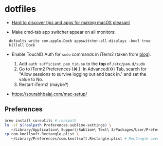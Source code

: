 # dotfiles

- [Hard to discover tips and apps for making macOS pleasant](https://thume.ca/2020/09/04/macos-tips/)

- Make cmd-tab app switcher appear on all monitors:
```
  defaults write com.apple.Dock appswitcher-all-displays -bool true
  killall Dock
```

- Enable TouchID Auth for `sudo` commands in iTerm2 (taken from [blog](https://antkowiak.it/en/mac-os-en/enable-touchid-for-sudo-in-iterm-2/)).
  1. Add `auth sufficient pam_tid.so` to the **top** of `/etc/pam.d/sudo`
  1. Go to iTerm2 Preferences (⌘,). In Advanced(⚙) Tab, search for "Allow sessions to survive logging out and back in." and set the value to No.
  1. Restart iTerm2 (maybe?)

- https://sourabhbajaj.com/mac-setup/

## Preferences

```sh
brew install coreutils # realpath
ln -sf $(realpath Preferences.sublime-settings) \
   ~/Library/Application\ Support/Sublime\ Text\ 3/Packages/User/Preferences.sublime-settings
cp com.knollsoft.Rectangle.plist \
   ~/Library/Preferences/com.knollsoft.Rectangle.plist # Rectangle overwrite a symlinked prefs file
```